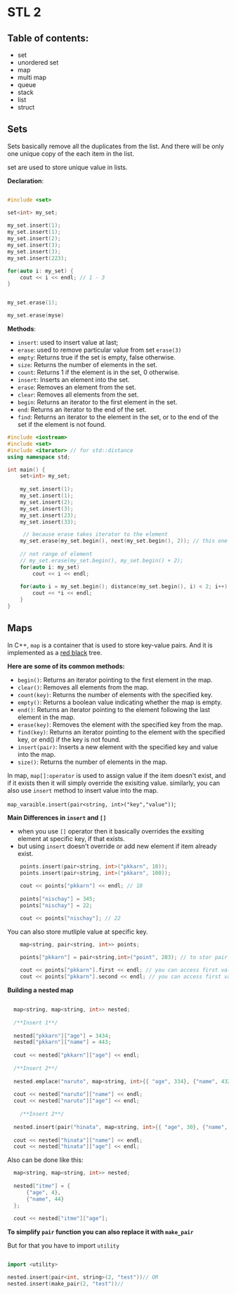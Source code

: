 # STL 2

## Table of contents:

- set
- unordered set
- map
- multi map
- queue
- stack
- list
- struct


## Sets

Sets basically remove all the duplicates from the list. And there will be only one unique copy of the each item in the list.

set are used to store unique value in lists.

**Declaration**:

```c++

#include <set>

set<int> my_set;
    
my_set.insert(1);
my_set.insert(1);
my_set.insert(2);
my_set.insert(3);
my_set.insert(3);
my_set.insert(223);

for(auto i: my_set) {
    cout << i << endl; // 1 - 3
}


my_set.erase(1);

my_set.erase(myse)

```

**Methods**:

- `insert`: used to insert value at last;
- `erase`: used to remove particular value from set `erase(3)`
- `empty`: Returns true if the set is empty, false otherwise.
- `size`: Returns the number of elements in the set.
- `count`: Returns 1 if the element is in the set, 0 otherwise.
- `insert`: Inserts an element into the set.
- `erase`: Removes an element from the set.
- `clear`: Removes all elements from the set.
- `begin`: Returns an iterator to the first element in the set.
- `end`: Returns an iterator to the end of the set.
- `find`: Returns an iterator to the element in the set, or to the end of the set if the element is not found.

```c++
#include <iostream>
#include <set>
#include <iterator> // for std::distance
using namespace std;

int main() {
    set<int> my_set;
    
    my_set.insert(1);
    my_set.insert(1);
    my_set.insert(2);
    my_set.insert(3);
    my_set.insert(23);
    my_set.insert(33);

     // because erase takes iterator to the element
    my_set.erase(my_set.begin(), next(my_set.begin(), 2)); // this one works
    
    // not range of element
    // my_set.erase(my_set.begin(), my_set.begin() + 2); 
    for(auto i: my_set)
        cout << i << endl;
    
    for(auto i = my_set.begin(); distance(my_set.begin(), i) < 2; i++) {
        cout << *i << endl;
    }
}
```

## Maps

In C++, `map` is a container that is used to store key-value pairs. And it is implemented as a [red black](## "It's a kind of self-balancing tree(You have to look more deeper into it)") tree.

**Here are some of its common methods:**

- `begin()`: Returns an iterator pointing to the first element in the map.
- `clear()`: Removes all elements from the map.
- `count(key)`: Returns the number of elements with the specified key.
- `empty()`: Returns a boolean value indicating whether the map is empty.
- `end()`: Returns an iterator pointing to the element following the last element in the map.
- `erase(key)`: Removes the element with the specified key from the map.
- `find(key)`: Returns an iterator pointing to the element with the specified key, or end() if the key is not found.
- `insert(pair)`: Inserts a new element with the specified key and value into the map.
- `size()`: Returns the number of elements in the map.

In map, `map[]:operator` is used to assign value if the item doesn't exist, and if it exists then it will simply override the exisiting value. similarly, you can also use `insert` method to insert value into the map.

`map_varaible.insert(pair<string, int>("key","value"))`;

**Main Differences in `insert` and `[]`**

- when you use `[]` operator then it basically overrides the exsiting element at specific key, if that exists.
- but using `insert` doesn't override or add new element if item already exist.

```c++
    points.insert(pair<string, int>("pkkarn", 10));
    points.insert(pair<string, int>("pkkarn", 100));
    
    cout << points["pkkarn"] << endl; // 10
    
    points["nischay"] = 345;
    points["nischay"] = 22;

    cout << points["nischay"]; // 22
```

You can also store mutliple value at specific key.

```c++
    map<string, pair<string, int>> points;

    points["pkkarn"] = pair<string,int>("point", 203); // to stor pair type value
    
    cout << points["pkkarn"].first << endl; // you can access first value in pair using `first`
    cout << points["pkkarn"].second << endl; // you can access first value in pair using `second`
```

**Building a nested map**

```c++
    
  map<string, map<string, int>> nested;
  
  /**Insert 1**/
  
  nested["pkkarn"]["age"] = 3434;
  nested["pkkarn"]["name"] = 443;
  
  cout << nested["pkkarn"]["age"] << endl;
  
  /**Insert 2**/
  
  nested.emplace("naruto", map<string, int>{{ "age", 334}, {"name", 432}});
  
  cout << nested["naruto"]["name"] << endl;
  cout << nested["naruto"]["age"] << endl;
  
    /**Insert 2**/
  
  nested.insert(pair("hinata", map<string, int>{{ "age", 30}, {"name", 32}}));
  
  cout << nested["hinata"]["name"] << endl;
  cout << nested["hinata"]["age"] << endl;
```

Also can be done like this:

```c++
  map<string, map<string, int>> nested;
  
  nested["itme"] = {
      {"age", 4},
      {"name", 44}
  };
  
  cout << nested["itme"]["age"];
```


**To simplify `pair` function you can also replace it with `make_pair`**

But for that you have to import `utility`

```c++

import <utility>

nested.insert(pair<int, string>(2, "test"))// OR
nested.insert(make_pair(2, "test"))//

